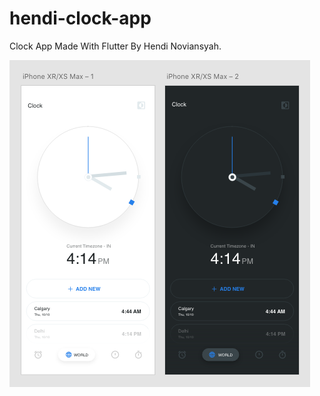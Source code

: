 # hendi-clock-app
Clock App Made With Flutter By Hendi Noviansyah.

![alt text](https://github.com/Hendi-arch/hendi-clock-app/blob/main/screenshot/screenshot.png?raw=true)
